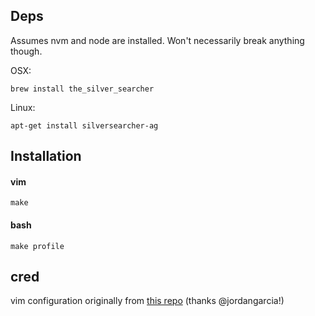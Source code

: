 
## Deps

Assumes nvm and node are installed. Won't necessarily break anything though.

OSX:

    brew install the_silver_searcher

Linux:

    apt-get install silversearcher-ag

## Installation

#### vim

    make

#### bash

    make profile

## cred

vim configuration originally from [this repo](https://github.com/jordangarcia/dotfilesv2) (thanks @jordangarcia!)
